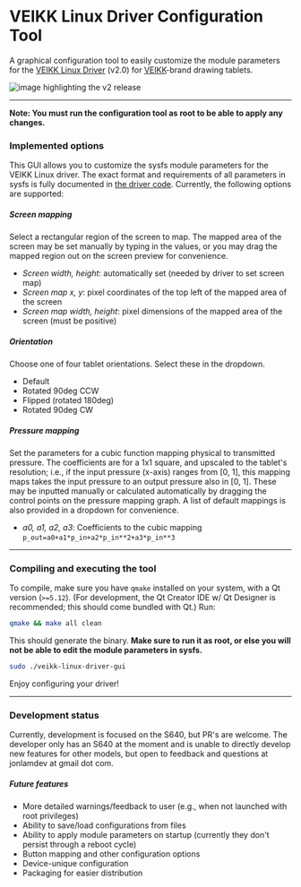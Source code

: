 # VEIKK Linux Driver Configuration Tool
A graphical configuration tool to easily customize the module parameters for the
[VEIKK Linux Driver][1] (v2.0) for [VEIKK][0]-brand drawing tablets.

![image highlighting the v2 release][11]

---

**Note: You must run the configuration tool as root to be able to apply any
changes.**

### Implemented options
This GUI allows you to customize the sysfs module parameters for the VEIKK
Linux driver. The exact format and requirements of all parameters in sysfs is
fully documented in [the driver code][3]. Currently, the following options are
supported:

##### Screen mapping
Select a rectangular region of the screen to map. The mapped area of the screen
may be set manually by typing in the values, or you may drag the mapped region
out on the screen preview for convenience.
- *Screen width, height*: automatically set (needed by driver to set screen map)
- *Screen map x, y*: pixel coordinates of the top left of the mapped area of the
  screen
- *Screen map width, height*: pixel dimensions of the mapped area of the screen
  (must be positive)

##### Orientation
Choose one of four tablet orientations. Select these in the dropdown.
- Default
- Rotated 90deg CCW
- Flipped (rotated 180deg)
- Rotated 90deg CW

##### Pressure mapping
Set the parameters for a cubic function mapping physical to transmitted
pressure. The coefficients are for a 1x1 square, and upscaled to the tablet's
resolution; i.e., if the input pressure (x-axis) ranges from [0, 1], this
mapping maps takes the input pressure to an output pressure also in [0, 1].
These may be inputted manually or calculated automatically by dragging the
control points on the pressure mapping graph. A list of default mappings is also
provided in a dropdown for convenience.
- *a0, a1, a2, a3*: Coefficients to the cubic mapping
`p_out=a0+a1*p_in+a2*p_in**2+a3*p_in**3`

---

### Compiling and executing the tool
To compile, make sure you have `qmake` installed on your system, with a Qt
version (`>=5.12`). (For development, the Qt Creator IDE w/ Qt Designer is
recommended; this should come bundled with Qt.) Run:

```bash
qmake && make all clean
```

This should generate the binary. **Make sure to run it as root, or else you
will not be able to edit the module parameters in sysfs.**

```bash
sudo ./veikk-linux-driver-gui
```

Enjoy configuring your driver!
    
---

### Development status
Currently, development is focused on the S640, but PR's are welcome. The
developer only has an S640 at the moment and is unable to directly develop new
features for other models, but open to feedback and questions at jonlamdev
at gmail dot com.

##### Future features
- More detailed warnings/feedback to user (e.g., when not launched with root
  privileges)
- Ability to save/load configurations from files
- Ability to apply module parameters on startup (currently they don't persist
  through a reboot cycle)
- Button mapping and other configuration options
- Device-unique configuration
- Packaging for easier distribution

[0]: https://www.veikk.com/
[1]: https://github.com/jlam55555/veikk-linux-driver
[2]: https://twitter.com/jlam55555/status/1138285016209854464?s=20
[3]: http://eis.jonlamdev.com/posts/on-developing-a-linux-driver
[4]: https://github.com/jlam55555/veikk-linux-driver/blob/master/veikk_modparms.c
[5]: https://github.com/jlam55555/veikk-s640-driver/issues
[6]: https://github.com/jlam55555/veikk-linux-driver/issues/3
[7]: https://github.com/artixnous
[8]: https://aur.archlinux.org/packages/input-veikk-dkms/
[9]: ./veikk_modparms.c
[10]: https://github.com/jlam55555/veikk-linux-driver-gui
[11]: https://i.imgur.com/Mug8gRn.jpg
